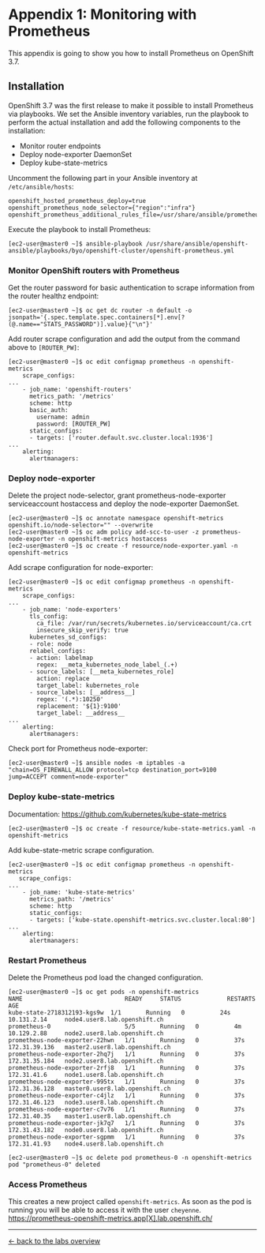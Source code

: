 # Appendix 1: Monitoring with Prometheus

This appendix is going to show you how to install Prometheus on OpenShift 3.7.


## Installation

OpenShift 3.7 was the first release to make it possible to install Prometheus via playbooks. We set the Ansible inventory variables, run the playbook to perform the actual installation and add the following components to the installation:
- Monitor router endpoints
- Deploy node-exporter DaemonSet
- Deploy kube-state-metrics

Uncomment the following part in your Ansible inventory at `/etc/ansible/hosts`:
```
openshift_hosted_prometheus_deploy=true
openshift_prometheus_node_selector={"region":"infra"}
openshift_prometheus_additional_rules_file=/usr/share/ansible/prometheus/prometheus_configmap_rules.yaml
```

Execute the playbook to install Prometheus:
```
[ec2-user@master0 ~]$ ansible-playbook /usr/share/ansible/openshift-ansible/playbooks/byo/openshift-cluster/openshift-prometheus.yml
```

### Monitor OpenShift routers with Prometheus

Get the router password for basic authentication to scrape information from the router healthz endpoint:
```
[ec2-user@master0 ~]$ oc get dc router -n default -o jsonpath='{.spec.template.spec.containers[*].env[?(@.name=="STATS_PASSWORD")].value}{"\n"}'
```

Add router scrape configuration and add the output from the command above to `[ROUTER_PW]`:
```
[ec2-user@master0 ~]$ oc edit configmap prometheus -n openshift-metrics
    scrape_configs:
...
    - job_name: 'openshift-routers'
      metrics_path: '/metrics'
      scheme: http
      basic_auth:
        username: admin
        password: [ROUTER_PW]
      static_configs:
      - targets: ['router.default.svc.cluster.local:1936']
...
    alerting:
      alertmanagers:
```

### Deploy node-exporter

Delete the project node-selector, grant prometheus-node-exporter serviceaccount hostaccess and deploy the node-exporter DaemonSet.
```
[ec2-user@master0 ~]$ oc annotate namespace openshift-metrics openshift.io/node-selector="" --overwrite
[ec2-user@master0 ~]$ oc adm policy add-scc-to-user -z prometheus-node-exporter -n openshift-metrics hostaccess
[ec2-user@master0 ~]$ oc create -f resource/node-exporter.yaml -n openshift-metrics
```

Add scrape configuration for node-exporter:
```
[ec2-user@master0 ~]$ oc edit configmap prometheus -n openshift-metrics
    scrape_configs:
...
    - job_name: 'node-exporters'
      tls_config:
        ca_file: /var/run/secrets/kubernetes.io/serviceaccount/ca.crt
        insecure_skip_verify: true
      kubernetes_sd_configs:
      - role: node
      relabel_configs:
      - action: labelmap
        regex: __meta_kubernetes_node_label_(.+)
      - source_labels: [__meta_kubernetes_role]
        action: replace
        target_label: kubernetes_role
      - source_labels: [__address__]
        regex: '(.*):10250'
        replacement: '${1}:9100'
        target_label: __address__
...
    alerting:
      alertmanagers:
```

Check port for Prometheus node-exporter:
```
[ec2-user@master0 ~]$ ansible nodes -m iptables -a "chain=OS_FIREWALL_ALLOW protocol=tcp destination_port=9100 jump=ACCEPT comment=node-exporter"
```

### Deploy kube-state-metrics

Documentation: https://github.com/kubernetes/kube-state-metrics
```
[ec2-user@master0 ~]$ oc create -f resource/kube-state-metrics.yaml -n openshift-metrics
```

Add kube-state-metric scrape configuration.
```
[ec2-user@master0 ~]$ oc edit configmap prometheus -n openshift-metrics
   scrape_configs:
...
    - job_name: 'kube-state-metrics'
      metrics_path: '/metrics'
      scheme: http
      static_configs:
      - targets: ['kube-state.openshift-metrics.svc.cluster.local:80']
...
    alerting:
      alertmanagers:
```

### Restart Prometheus

Delete the Prometheus pod load the changed configuration.
```
[ec2-user@master0 ~]$ oc get pods -n openshift-metrics
NAME                             READY     STATUS             RESTARTS   AGE
kube-state-2718312193-kgs9w	 1/1	   Running   0          24s	  10.131.2.14     node4.user8.lab.openshift.ch
prometheus-0                     5/5	   Running   0          4m        10.129.2.88     node2.user8.lab.openshift.ch
prometheus-node-exporter-22hwn   1/1	   Running   0          37s	  172.31.39.136   master2.user8.lab.openshift.ch
prometheus-node-exporter-2hq7j   1/1	   Running   0          37s	  172.31.35.184   node2.user8.lab.openshift.ch
prometheus-node-exporter-2rfj8   1/1	   Running   0          37s	  172.31.41.6     node1.user8.lab.openshift.ch
prometheus-node-exporter-995tx   1/1	   Running   0          37s	  172.31.36.128   master0.user8.lab.openshift.ch
prometheus-node-exporter-c4jlz   1/1	   Running   0          37s	  172.31.46.123   node3.user8.lab.openshift.ch
prometheus-node-exporter-c7v76   1/1	   Running   0          37s	  172.31.40.35    master1.user8.lab.openshift.ch
prometheus-node-exporter-jk7q7   1/1	   Running   0          37s	  172.31.43.182   node0.user8.lab.openshift.ch
prometheus-node-exporter-sgpmm   1/1	   Running   0          37s	  172.31.41.93    node4.user8.lab.openshift.ch

[ec2-user@master0 ~]$ oc delete pod prometheus-0 -n openshift-metrics
pod "prometheus-0" deleted
```

### Access Prometheus

This creates a new project called `openshift-metrics`. As soon as the pod is running you will be able to access it with the user `cheyenne`.
https://prometheus-openshift-metrics.app[X].lab.openshift.ch/

---

[← back to the labs overview](../README.md)

